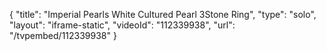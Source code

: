 {
    "title": "Imperial Pearls White Cultured Pearl 3Stone Ring",
    "type": "solo",
    "layout": "iframe-static",
    "videoId": "112339938",
    "url": "\/tvpembed\/112339938"
}